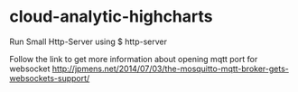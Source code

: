 # cloud-analytic-highcharts




Run Small Http-Server using 
   $ http-server
   
   
Follow the link to get more information about opening mqtt port for websocket
http://jpmens.net/2014/07/03/the-mosquitto-mqtt-broker-gets-websockets-support/  
